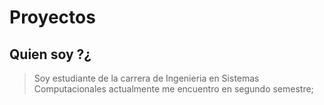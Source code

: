 # Proyectos
## Quien soy ?¿
> Soy estudiante de la carrera de Ingenieria en Sistemas Computacionales actualmente me encuentro en segundo semestre;

